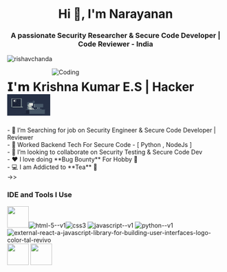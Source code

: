 <h1 align="center">Hi 👋, I'm Narayanan</h1>
<h3 align="center">A passionate Security Researcher & Secure Code Developer | Code Reviewer - India</h3>
<p align="left"> <img src="https://komarev.com/ghpvc/?username=rishavchanda&label=Profile%20views&color=0e75b6&style=flat" alt="rishavchanda" /> </p>
<img align="right" alt="Coding" width="400" src="https://www.lambdatest.com/resources/images/news24.gif">
 
   
      
  <h1> 𝗜'𝗺 Krishna Kumar E.S | Hacker <img src="https://raw.githubusercontent.com/Narayanan-info/Narayanan-info/main/g1.gif" width="100" height="50">
       </h1>
- 🔭 I’m Searching for job on Security Engineer & Secure Code Developer | Reviewer <br>
- 🌱 Worked Backend Tech For Secure Code - [ Python , NodeJs ] <br>
- 👯 I’m looking to collaborate on Security Testing & Secure Code Dev <br>
- ❤ I love doing **Bug Bounty** For Hobby 🚀 <br>
- 💻 I am Addicted to **Tea** 💎<br>
->> 

### IDE and Tools I Use
<img height="50" width="50" src="https://img.icons8.com/color/48/000000/visual-studio-code-2019.png"/><img width="48" height="48" src="https://img.icons8.com/color/48/html-5--v1.png" alt="html-5--v1"/><img width="48" height="48" src="https://img.icons8.com/color/48/css3.png" alt="css3"/> 
<img width="48" height="48" src="https://img.icons8.com/color/48/javascript--v1.png" alt="javascript--v1"/> 
<img width="48" height="48" src="https://img.icons8.com/color/48/python--v1.png" alt="python--v1"/> 
<img width="24" height="24" src="https://img.icons8.com/external-tal-revivo-color-tal-revivo/24/external-react-a-javascript-library-for-building-user-interfaces-logo-color-tal-revivo.png" alt="external-react-a-javascript-library-for-building-user-interfaces-logo-color-tal-revivo"/><img height="50" width="50" src="https://img.icons8.com/doodle/48/000000/adobe-photoshop.png"/> 
<img height="50" width="50" src="https://img.icons8.com/color/48/000000/figma--v1.png"/> 

